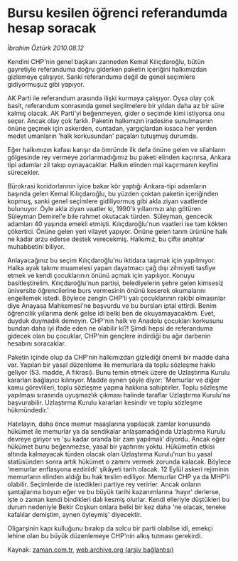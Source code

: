 # Bursu kesilen öğrenci  referandumda  hesap soracak

*İbrahim Öztürk 2010.08.12*

<td class="columnist-detail">
<p>Kendini CHP'nin genel başkanı zanneden Kemal Kılıçdaroğlu, bütün gayretiyle referanduma doğru giderken paketin içeriğini halkımızdan gizlemeye çalışıyor. Sanki referanduma değil de genel seçimlere gidiyormuşuz gibi yapıyor.</p>
<p>
<div id="haberMetinDiv">
<p>AK Parti ile referandum arasında ilişki kurmaya çalışıyor. Oysa olay çok basit, referandum sonrasında genel seçilmelere bir yıldan daha az bir süre kalmış olacak. AK Parti'yi beğenmeyen, gider o seçimde kimi istiyorsa onu seçer. Ancak olay çok farklı. Paketin halkımızın iradesine sunulmasının önüne geçmek için askerden, cuntadan, yargıçlardan kısaca her yerden medet umanların 'halk korkusundan' paçaları tutuşmuş durumda. 
<p> Eğer halkımızın kafası karışır da ömründe ilk defa önüne gelen ve silahların gölgesinde rey vermeye zorlanmadığımız bu paketi elinden kaçırırsa, Ankara tipi adamlar zil takıp oynayacaklar. Halkın elinden mal kaçırmanın keyfini sürecekler. 
<p>Bürokrasi koridorlarının iyice bakar kör yaptığı Ankara-tipi adamların başında gelen Kemal Kılıçdaroğlu, bu yüzden çoktan paketin içeriğinden kopmuş, sanki genel seçimlere gidiliyormuş gibi akla ziyan vaatlerde bulunuyor. Öyle akla ziyan vaatler ki, 1990'lı yıllarımızı alıp götüren Süleyman Demirel'e bile rahmet okutacak türden. Süleyman, gencecik adamları 40 yaşında emekli etmişti. Kılıçdaroğlu'nun vaatleri ise tam kökten çökertici. Önüne gelen yeri vilayet yapıyor. Önüne gelen tarım ürününe halk ne kadar arzu ederse destek verecekmiş. Halkımız, bu çifte anahtar muhabbetini biliyor. 
<p> Anlayacağınız bu seçim Kılıçdaroğlu'nu iktidara taşımak için yapılmıyor. Halka ayak takımı muamelesi yapan dayatmacı çağ dışı zihniyeti tasfiye etmek ve kendi çocuklarının önünü açmak için yapılıyor. Konuyu basitleştirelim. Kılıçdaroğlu'nun partisi, belediyelerin şehre gelen kimsesiz üniversite öğrencilerine burs vermesinin önünü keserek okumalarını engellemek istedi. Böylece zengin CHP'li yalı çocuklarının rakibi olmasınlar diye Anayasa Mahkemesi'ne başvurdu ve bu bursları iptal ettirdi. Benim öğrencilik yıllarıma denk gelse idi belki ben de okuyamayacaktım. Evet, duyduk duymadık demeyin. CHP'nin halk ve Anadolu çocukları korkusunu bundan daha iyi ifade eden ne olabilir ki?! Şimdi hepsi de referanduma gidecek olan bu çocuklar, CHP'nin gençlere indirdiği bu ağır darbenin hesabını soracaklar. 
<p> Paketin içinde olup da CHP'nin halkımızdan gizlediği önemli bir madde daha var. Yapılan bir yasal düzenleme ile memurlara da toplu sözleşme hakkı geliyor (53. madde, A fıkrası). Bunu temin etmek üzere de Uzlaştırma Kurulu kararları bağlayıcı kılınıyor. Madde aynen şöyle diyor: 'Memurlar ve diğer kamu görevlileri, toplu sözleşme yapma hakkına sahiptirler. Toplu sözleşme yapılması sırasında uyuşmazlık çıkması halinde taraflar Uzlaştırma Kurulu'na başvurabilir. Uzlaştırma Kurulu kararları kesindir ve toplu sözleşme hükmündedir.' 
<p> Hatırlayın, daha önce memur maaşlarına yapılacak zamlar konusunda hükümet ile memurlar ya da sendikalar anlaşamadığında Uzlaştırma Kurulu devreye giriyor ve 'şu kadar oranda bir zam yapılmalı' diyordu. Ancak eğer hükümet bunu beğenmezse, yasal bir yaptırımı yoktu. Hükümetin etkisi altında kalmayacak türden olacak olan Uzlaştırma Kurulu'nun bu yasal statüsünden sonra artık hükümet o zammı vermek zorunda kalacak. Böylece 'memurlar enflasyona ezdirildi' şikâyeti tarih olacak. 12 Eylül askeri rejiminin memurların elinden aldığı bu hak teslim ediliyor. Memurlar CHP ya da MHP'li olabilir. Seçimlerde de istedikleri partiye rey verirler. Ancak onların şantajlarına boyun eğer ve bu büyük tarihi kazanımlarına 'hayır' derlerse, işte o zaman kendi bindikleri dalı kesmiş olurlar. Kendi elleriyle düştükleri bu durum nedeniyle Bekir Coşkun onlara belki bir kez daha 'ne olacak, teneke kafalılar demiştim, aynen öyleymiş' diyecektir. 
<p> Oligarşinin kapı kulluğunu bırakıp da solcu bir parti olabilse idi, emekçi lehine olan bu büyük düzenlemeye CHP'nin alkış tutması gerekirdi.</p></p></p></p></p></p></p></div>
</p>
<a href="http://web.archive.org/web/20110105053150/mailto:i.ozturk@zaman.com.tr">
</a></td>

Kaynak: [zaman.com.tr](http://zaman.com.tr/yazar.do?yazino=1014958), [web.archive.org (arşiv bağlantısı)](http://web.archive.org/web/20110105053150/http://www.zaman.com.tr/yazar.do?yazino=1014958)
